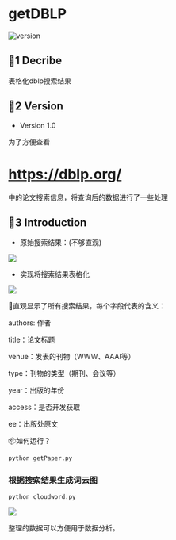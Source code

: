 # getDBLP
![version](https://img.shields.io/badge/python-3.7-red.svg)


## :green_apple:1 Decribe

表格化dblp搜索结果

## :bookmark:2 Version
  
- Version 1.0

为了方便查看 
# https://dblp.org/
中的论文搜索信息，将查询后的数据进行了一些处理



## :construction_worker:3 Introduction


- 原始搜索结果：(不够直观)

![](https://raw.github.com/yaunsine/getDBLP/master/imgs/%E5%BE%AE%E4%BF%A1%E6%88%AA%E5%9B%BE_20221219210844.png)



- 实现将搜索结果表格化

![](https://raw.github.com/yaunsine/getDBLP/master/imgs/Snipaste_2022-12-19_21-06-14.png)



:wrench:直观显示了所有搜索结果，每个字段代表的含义：

authors:   作者

title：论文标题

venue：发表的刊物（WWW、AAAI等）

type：刊物的类型（期刊、会议等）

year：出版的年份

access：是否开发获取

ee：出版处原文


:package:如何运行？
```python
python getPaper.py
```

### 根据搜索结果生成词云图
```python
python cloudword.py
```

![](https://raw.github.com/yaunsine/getDBLP/master/imgs/cloudword.png)


整理的数据可以方便用于数据分析。

